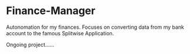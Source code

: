 # Finance-Manager
Autonomation for my finances. Focuses on converting data from my bank account to the famous Splitwise Application.

Ongoing project......
